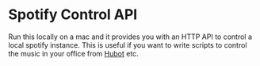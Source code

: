 # Spotify Control API

Run this locally on a mac and it provides you with an HTTP API to control a local spotify instance. This is useful if you want to write scripts to control the music in your office from [Hubot](https://hubot.github.com/) etc.
